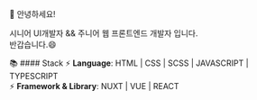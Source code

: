 👋 안녕하세요! 

시니어 UI개발자 && 주니어 웹 프론트엔드 개발자 입니다.  
반갑습니다.😄

📚 #### Stack
⚡ **Language**: HTML | CSS | SCSS | JAVASCRIPT | TYPESCRIPT  
⚡ **Framework & Library**: NUXT | VUE | REACT
